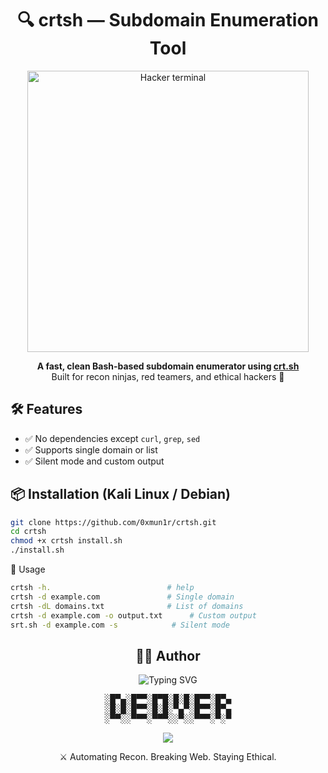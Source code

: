 <h1 align="center">🔍 crtsh — Subdomain Enumeration Tool</h1>

<p align="center">
  <img src="https://media.giphy.com/media/l3vR85PnGsBwu1PFK/giphy.gif" width="450" alt="Hacker terminal" />
</p>

<p align="center">
  <b>A fast, clean Bash-based subdomain enumerator using <a href="https://crt.sh">crt.sh</a></b><br>
  Built for recon ninjas, red teamers, and ethical hackers 👾
</p>

## 🛠 Features
- ✅ No dependencies except `curl`, `grep`, `sed`
- ✅ Supports single domain or list
- ✅ Silent mode and custom output

## 📦 Installation (Kali Linux / Debian)
```bash
git clone https://github.com/0xmun1r/crtsh.git
cd crtsh
chmod +x crtsh install.sh
./install.sh 

```

📌 Usage
```bash
crtsh -h.                          # help
crtsh -d example.com               # Single domain
crtsh -dL domains.txt              # List of domains
crtsh -d example.com -o output.txt      # Custom output
srt.sh -d example.com -s            # Silent mode
```


<h2 align="center">👨‍💻 Author</h2>

<p align="center">
  <img src="https://readme-typing-svg.demolab.com?font=Fira+Code&weight=600&size=22&pause=1200&color=F700FF&center=true&vCenter=true&width=700&height=90&lines=Crafted+by+0%C3%97mun1r;Ethical+Hacker+%7C+Bug+Bounty+Hunter;Cybersecurity+%7C+Bash+Automation" alt="Typing SVG" />
</p>

<pre align="center">
░█▀▄░█▀▀░█▀█░█░█░█▀▀░█▀▄
░█░█░█▀▀░█░█░▀▄▀░█▀▀░█▀▄
░▀▀░░▀▀▀░▀▀▀░░▀░░▀▀▀░▀░▀
</pre>

<p align="center">
  <a href="https://github.com/0xmun1r">
    <img src="https://img.shields.io/badge/GitHub-0×mun1r-black?style=for-the-badge&logo=github" />
  </a>
</p>

<p align="center">
  ⚔️ Automating Recon. Breaking Web. Staying Ethical.
</p>
